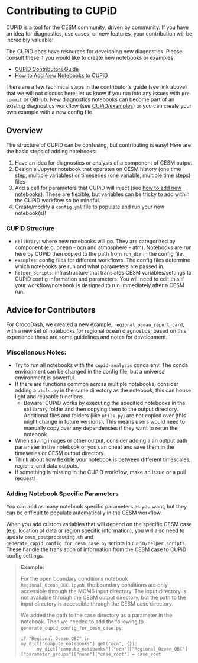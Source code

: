 # Contributing to CUPiD

CUPiD is a tool for the CESM community, driven by community. If you have an idea for diagnostics, use cases, or new features, your contribution will be incredibly valuable!

The CUPiD docs have resources for developing new diagnostics. Please consult these if you would like to create new notebooks or examples:
- [CUPiD Contributors Guide](https://ncar.github.io/CUPiD/contributors_guide.html)
- [How to Add New Notebooks to CUPiD](https://ncar.github.io/CUPiD/addingnotebookstocollection.html)

There are a few techinical steps in the contributor's guide (see link above) that we will not discuss here; let us know if you run into any issues with `pre-commit` or GitHub.
New diagnostics notebooks can become part of an existing diagnostics workflow (see [CUPiD/examples](https://github.com/NCAR/CUPiD/tree/main/examples)) or you can create your own example with a new config file.

## Overview
The structure of CUPiD can be confusing, but contributing is easy! Here are the basic steps of adding notebooks:
1. Have an idea for diagnostics or analysis of a component of CESM output
2. Design a Jupyter notebook that operates on CESM history (one time step, multiple variables) or timeseries (one variable, multiple time steps) files
3. Add a cell for parameters that CUPiD will inject (see [how to add new notebooks](https://ncar.github.io/CUPiD/addingnotebookstocollection.html)). These are flexible, but variables can be tricky to add within the CUPiD workflow so be mindful.
4. Create/modify a `config.yml` file to populate and run your new notebook(s)!

### CUPiD Structure
- `nblibrary`: where new notebooks will go. They are categorized by component (e.g. ocean - ocn and atmosphere - atm). Notebooks are run here by CUPiD then copied to the path from `run_dir` in the config file.
- `examples`: config files for different workflows. The config files determine which notebooks are run and what parameters are passed in.
- `helper_scripts`: infrastructure that translates CESM variables/settings to CUPiD config information and parameters. You will need to edit this if your workflow/notebook is designed to run immediately after a CESM run.

## Advice for Contributors
For CrocoDash, we created a new example, `regional_ocean_report_card`, with a new set of notebooks for regional ocean diagnostics; based on this experience these are some guidelines and notes for development.

### Miscellanous Notes:
- Try to run all notebooks with the `cupid-analysis` conda env. The conda environment can be changed in the config file, but a universal environment is powerful.
- If there are functions common across multiple notebooks, consider adding a `utils.py` in the same directory as the notebook, this can house light and reusable functions.
  - Beware! CUPiD works by executing the specified notebooks in the `nblibrary` folder and then copying them to the output directory. Additional files and folders (like `utils.py`) are not copied over (this might change in future versions). This means users would need to manually copy over any dependencies if they want to rerun the notebook.
- When saving images or other output, consider adding a an output path parameter in the notebook or you can cheat and save them in the timeseries or CESM output directory.
- Think about how flexible your notebook is between different timescales, regions, and data outputs.
- If something is missing in the CUPiD workflow, make an issue or a pull request!

### Adding Notebook Specific Parameters
You can add as many notebook specific parameters as you want, but they can be difficult to populate automatically in the CESM workflow.

When you add custom variables that will depend on the specific CESM case (e.g. location of data or region specific information),
you will also need to update `cesm_postprocessing.sh` and `generate_cupid_config_for_cesm_case.py` scripts in `CUPiD/helper_scripts`.
These handle the translation of information from the CESM case to CUPiD config settings.

> **Example:**
>
> For the open boundary conditions notebook `Regional_Ocean_OBC.ipynb`, the boundary conditions are only accessible through the MOM6 input directory.
> The input directory is not available through the CESM output directory, but the path to the input directory is accessible through the CESM case directory.
>
> We added the path to the case directory as a parameter in the notebook. Then we needed to add the following to `generate_cupid_config_for_cesm_case.py`:
>
> ```
> if "Regional_Ocean_OBC" in my_dict["compute_notebooks"].get("ocn", {}):
>       my_dict["compute_notebooks"]["ocn"]["Regional_Ocean_OBC"]["parameter_groups"]["none"]["case_root"] = case_root
> ```
>


